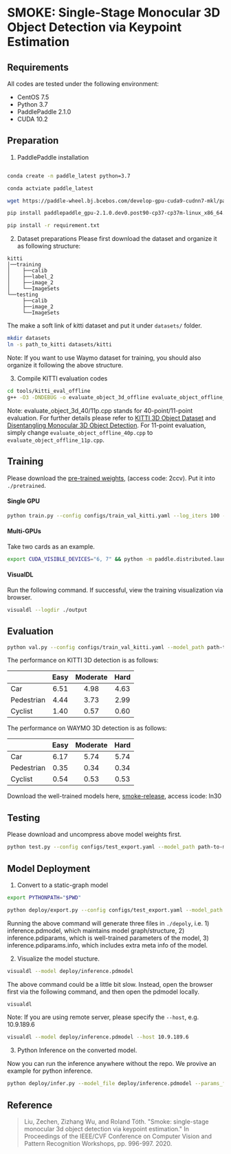 # SMOKE: Single-Stage Monocular 3D Object Detection via Keypoint Estimation

## Requirements
All codes are tested under the following environment:
*   CentOS 7.5
*   Python 3.7
*   PaddlePaddle 2.1.0
*   CUDA 10.2

## Preparation
1. PaddlePaddle installation
```bash

conda create -n paddle_latest python=3.7

conda actviate paddle_latest

wget https://paddle-wheel.bj.bcebos.com/develop-gpu-cuda9-cudnn7-mkl/paddlepaddle_gpu-2.1.0.dev0.post90-cp37-cp37m-linux_x86_64.whl

pip install paddlepaddle_gpu-2.1.0.dev0.post90-cp37-cp37m-linux_x86_64.whl -i https://mirror.baidu.com/pypi/simple

pip install -r requirement.txt
```

2. Dataset preparations
Please first download the dataset and organize it as following structure:
```
kitti
│──training
│    ├──calib 
│    ├──label_2 
│    ├──image_2
│    └──ImageSets
└──testing
     ├──calib 
     ├──image_2
     └──ImageSets
```
The make a soft link of kitti dataset and put it under `datasets/` folder.
```bash
mkdir datasets
ln -s path_to_kitti datasets/kitti
```

Note: If you want to use Waymo dataset for training, you should also organize it following the above structure.


3. Compile KITTI evaluation codes
```bash
cd tools/kitti_eval_offline
g++ -O3 -DNDEBUG -o evaluate_object_3d_offline evaluate_object_offline_40p.cpp
```
Note: evaluate\_object\_3d\_40/11p.cpp stands for 40-point/11-point evaluation.
For further details please refer to [KITTI 3D Object Dataset](http://www.cvlibs.net/datasets/kitti/eval_object.php?obj_benchmark=3d) and [Disentangling Monocular 3D Object Detection](https://arxiv.org/abs/1905.12365). 
For 11-point evaluation, simply change `evaluate_object_offline_40p.cpp` to `evaluate_object_offline_11p.cpp`.



## Training

Please download the [pre-trained weights](https://pan.baidu.com/s/1vYFhln2f1M4lM3PeAIpFMw), (access code: 2ccv). Put it into ```./pretrained```.


#### Single GPU
```bash
python train.py --config configs/train_val_kitti.yaml --log_iters 100 --save_interval 5000 --num_workers 2
```
#### Multi-GPUs

Take two cards as an example.
```bash
export CUDA_VISIBLE_DEVICES="6, 7" && python -m paddle.distributed.launch train.py --config configs/train_val_kitti.yaml --log_iters 100 --save_interval 5000 --num_workers 2
```
#### VisualDL
Run the following command. If successful, view the training visualization via browser.
```bash
visualdl --logdir ./output
```

## Evaluation

```bash
python val.py --config configs/train_val_kitti.yaml --model_path path-to-model/model.pdparams --num_workers 2
```

The performance on KITTI 3D detection is as follows:

|             |  Easy |  Moderate   |  Hard  |
|-------------|:-----:|:-----------:|:------:|
| Car         | 6.51  | 4.98    | 4.63  | 
| Pedestrian  | 4.44    | 3.73  | 2.99  | 
| Cyclist     | 1.40   | 0.57   | 0.60  |

The performance on WAYMO 3D detection is as follows:

|             |  Easy |  Moderate   |  Hard  |
|-------------|:-----:|:-----------:|:------:|
| Car         | 6.17  | 5.74    | 5.74  | 
| Pedestrian  | 0.35    | 0.34  | 0.34  | 
| Cyclist     | 0.54   | 0.53   | 0.53  |

Download the well-trained models here, [smoke-release](https://pan.baidu.com/s/1L5clxXbEUiRX5DX6VXM5RQ), access icode: ln30


## Testing

Please download and uncompress above model weights first.
```bash
python test.py --config configs/test_export.yaml --model_path path-to-model/model_waymo.pdparams --input_path examples/0615037.png --output_path paddle.png
```

## Model Deployment

1. Convert to a static-graph model
```bash
export PYTHONPATH="$PWD"
```
```bash
python deploy/export.py --config configs/test_export.yaml --model_path path-to-model/model_waymo.pdparams
```

Running the above command will generate three files in ```./depoly```, i.e. 1) inference.pdmodel, which maintains model graph/structure, 2) inference.pdiparams, which is well-trained parameters of the model, 3) inference.pdiparams.info, which includes extra meta info of the model.

2. Visualize the model stucture.
```bash
visualdl --model deploy/inference.pdmodel
```

The above command could be a little bit slow. Instead, open the browser first via the following command, and then open the pdmodel locally.
```bash
visualdl
```
Note: If you are using remote server, please specify the ```--host```, e.g. 10.9.189.6
```bash
visualdl --model deploy/inference.pdmodel --host 10.9.189.6
```

3. Python Inference on the converted model.

Now you can run the inference anywhere without the repo. We provive an example for python inference.

```bash
python deploy/infer.py --model_file deploy/inference.pdmodel --params_file deploy/inference.pdiparams --input_path examples/0615037.png --output_path paddle.png
```

## Reference

> Liu, Zechen, Zizhang Wu, and Roland Tóth. "Smoke: single-stage monocular 3d object detection via keypoint estimation." In Proceedings of the IEEE/CVF Conference on Computer Vision and Pattern Recognition Workshops, pp. 996-997. 2020.
